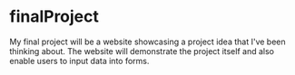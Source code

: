 # finalProject
My final project will be a website showcasing a project idea that I've been thinking about. The website will demonstrate the project itself and also enable users to input data into forms. 
